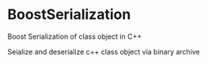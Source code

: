 # BoostSerialization
Boost Serialization of class object in C++  


Seialize and deserialize c++ class object via binary archive
